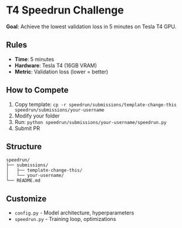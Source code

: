 # T4 Speedrun Challenge

**Goal**: Achieve the lowest validation loss in 5 minutes on Tesla T4 GPU.

## Rules
- **Time**: 5 minutes
- **Hardware**: Tesla T4 (16GB VRAM)
- **Metric**: Validation loss (lower = better)

## How to Compete
1. Copy template: `cp -r speedrun/submissions/template-change-this speedrun/submissions/your-username`
2. Modify your folder
3. Run: `python speedrun/submissions/your-username/speedrun.py`
4. Submit PR

## Structure
```
speedrun/
├── submissions/
│   ├── template-change-this/
│   └── your-username/
└── README.md
```

## Customize
- `config.py` - Model architecture, hyperparameters
- `speedrun.py` - Training loop, optimizations